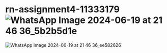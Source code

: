 # rn-assignment4-11333179![WhatsApp Image 2024-06-19 at 21 46 36_5b2b5d1e](https://github.com/kissiwaa-agyemang/rn-assignment4-11333179/assets/150914504/f024cd19-c38c-433c-95ac-d2210dc51ed4)
![WhatsApp Image 2024-06-19 at 21 46 36_ee582626](https://github.com/kissiwaa-agyemang/rn-assignment4-11333179/assets/150914504/50196a63-2f23-4141-a9a6-5f4a2cb88cf3)
